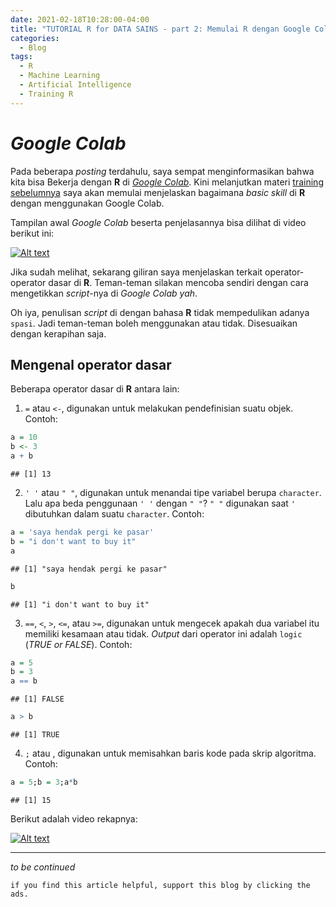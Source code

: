 ```yaml
---
date: 2021-02-18T10:28:00-04:00
title: "TUTORIAL R for DATA SAINS - part 2: Memulai R dengan Google Colab"
categories:
  - Blog
tags:
  - R
  - Machine Learning
  - Artificial Intelligence
  - Training R
---
```


# *Google Colab*

Pada beberapa *posting* terdahulu, saya sempat menginformasikan bahwa
kita bisa Bekerja dengan **R** di [*Google
Colab*](https://ikanx101.com/blog/google-colab/). Kini melanjutkan
materi [training sebelumnya](https://ikanx101.com/blog/train-r-1/) saya
akan memulai menjelaskan bagaimana *basic skill* di **R** dengan
menggunakan Google Colab.

Tampilan awal *Google Colab* beserta penjelasannya bisa dilihat di video
berikut ini:


[![Alt text](https://img.youtube.com/vi/wTJse9y2Bm4/0.jpg)](https://www.youtube.com/watch?v=wTJse9y2Bm4)


Jika sudah melihat, sekarang giliran saya menjelaskan terkait
operator-operator dasar di **R**. Teman-teman silakan mencoba sendiri
dengan cara mengetikkan *script*-nya di *Google Colab* *yah*.

Oh iya, penulisan *script* di dengan bahasa **R** tidak mempedulikan
adanya `spasi`. Jadi teman-teman boleh menggunakan atau tidak.
Disesuaikan dengan kerapihan saja.

## Mengenal operator dasar

Beberapa operator dasar di **R** antara lain:

1.  `=` atau `<-`, digunakan untuk melakukan pendefinisian suatu objek.
    Contoh:

<!-- end list -->

``` r
a = 10
b <- 3
a + b
```

    ## [1] 13

2.  `' '` atau `" "`, digunakan untuk menandai tipe variabel berupa
    `character`. Lalu apa beda penggunaan `' '` dengan `" "`? `" "`
    digunakan saat `'` dibutuhkan dalam suatu `character`. Contoh:

<!-- end list -->

``` r
a = 'saya hendak pergi ke pasar'
b = "i don't want to buy it"
a
```

    ## [1] "saya hendak pergi ke pasar"

``` r
b
```

    ## [1] "i don't want to buy it"

3.  `==`, `<`, `>`, `<=`, atau `>=`, digunakan untuk mengecek apakah dua
    variabel itu memiliki kesamaan atau tidak. *Output* dari operator
    ini adalah `logic` (*TRUE or FALSE*). Contoh:

<!-- end list -->

``` r
a = 5
b = 3
a == b
```

    ## [1] FALSE

``` r
a > b
```

    ## [1] TRUE

4.  `;` atau *<enter>*, digunakan untuk memisahkan baris kode pada skrip
    algoritma. Contoh:

<!-- end list -->

``` r
a = 5;b = 3;a*b
```

    ## [1] 15


Berikut adalah video rekapnya:

[![Alt text](https://img.youtube.com/vi/HYqHHfz-PqM/0.jpg)](https://www.youtube.com/watch?v=HYqHHfz-PqM)


-----

_to be continued_

`if you find this article helpful, support this blog by clicking the
ads.`

